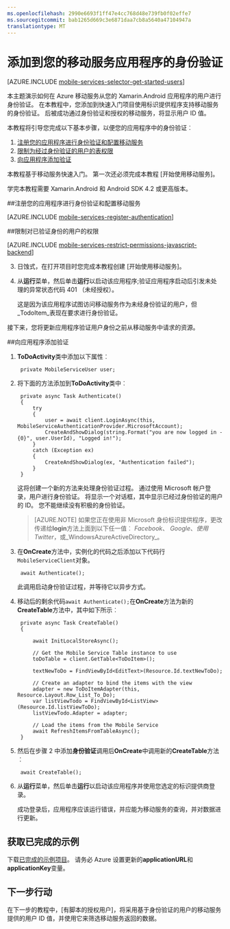 ```yaml
---
ms.openlocfilehash: 2990e6693f1ff47e4cc768d48e739fb0f02effe7
ms.sourcegitcommit: bab1265d669c3e6871daa7cb8a5640a47104947a
translationtype: MT
---
```

<properties
    pageTitle="开始使用身份验证 (Xamarin.Android) 的移动服务"
    description="了解如何为 Xamarin.Android Azure 移动服务应用程序中使用身份验证。"
    services="mobile-services"
    documentationCenter="xamarin"
    manager="dwrede"
    authors="lindydonna"
    editor=""/>

<tags
    ms.service="mobile-services"
    ms.workload="mobile"
    ms.tgt_pltfrm="mobile-xamarin-android"
    ms.devlang="dotnet"
    ms.topic="article"
    ms.date="08/18/2015" 
    ms.author="donnam"/>

# 添加到您的移动服务应用程序的身份验证

[AZURE.INCLUDE [mobile-services-selector-get-started-users](../../includes/mobile-services-selector-get-started-users.md)]

<p>本主题演示如何在 Azure 移动服务从您的 Xamarin.Android 应用程序的用户进行身份验证。 在本教程中，您添加到快速入门项目使用标识提供程序支持移动服务的身份验证。 后被成功通过身份验证和授权的移动服务，将显示用户 ID 值。</p>

本教程将引导您完成以下基本步骤，以便您的应用程序中的身份验证︰

1. [注册您的应用程序进行身份验证和配置移动服务]
2. [限制为经过身份验证的用户的表权限]
3. [向应用程序添加验证]

本教程基于移动服务快速入门。 第一次还必须完成本教程 [开始使用移动服务]。

学完本教程需要 Xamarin.Android 和 Android SDK 4.2 或更高版本。

##<a name="register"></a>注册您的应用程序进行身份验证和配置移动服务

[AZURE.INCLUDE [mobile-services-register-authentication](../../includes/mobile-services-register-authentication.md)]

##<a name="permissions"></a>限制对已验证身份的用户的权限


[AZURE.INCLUDE [mobile-services-restrict-permissions-javascript-backend](../../includes/mobile-services-restrict-permissions-javascript-backend.md)]


3. 日蚀式，在打开项目时您完成本教程创建 [开始使用移动服务]。

4. 从**运行**菜单，然后单击**运行**以启动该应用程序;验证应用程序启动后引发未处理的异常状态代码 401 （未经授权）。

     这是因为该应用程序试图访问移动服务作为未经身份验证的用户，但_TodoItem_表现在要求进行身份验证。

接下来，您将更新应用程序验证用户身份之前从移动服务中请求的资源。

##<a name="add-authentication"></a>向应用程序添加验证

1. **ToDoActivity**类中添加以下属性︰

        private MobileServiceUser user;

2. 将下面的方法添加到**ToDoActivity**类中︰

        private async Task Authenticate()
        {
            try
            {
                user = await client.LoginAsync(this, MobileServiceAuthenticationProvider.MicrosoftAccount);
                CreateAndShowDialog(string.Format("you are now logged in - {0}", user.UserId), "Logged in!");
            }
            catch (Exception ex)
            {
                CreateAndShowDialog(ex, "Authentication failed");
            }
        }

    这将创建一个新的方法来处理身份验证过程。 通过使用 Microsoft 帐户登录，用户进行身份验证。 将显示一个对话框，其中显示已经过身份验证的用户的 ID。 您不能继续没有积极的身份验证。

    > [AZURE.NOTE] 如果您正在使用非 Microsoft 身份标识提供程序，更改传递给**login**方法上面到以下任一值︰ _Facebook_、 _Google_、_使用 Twitter_，或_WindowsAzureActiveDirectory_。

3. 在**OnCreate**方法中，实例化的代码之后添加以下代码行`MobileServiceClient`对象。

        await Authenticate();

    此调用启动身份验证过程，并等待它以异步方式。

4. 移动后的剩余代码`await Authenticate();`在**OnCreate**方法为新的**CreateTable**方法中，其中如下所示︰

        private async Task CreateTable()
        {

            await InitLocalStoreAsync();

            // Get the Mobile Service Table instance to use
            toDoTable = client.GetTable<ToDoItem>();

            textNewToDo = FindViewById<EditText>(Resource.Id.textNewToDo);

            // Create an adapter to bind the items with the view
            adapter = new ToDoItemAdapter(this, Resource.Layout.Row_List_To_Do);
            var listViewTodo = FindViewById<ListView>(Resource.Id.listViewToDo);
            listViewTodo.Adapter = adapter;

            // Load the items from the Mobile Service
            await RefreshItemsFromTableAsync();
        }

5. 然后在步骤 2 中添加**身份验证**调用后**OnCreate**中调用新的**CreateTable**方法︰

        await CreateTable();


6. 从**运行**菜单，然后单击**运行**以启动该应用程序并使用您选定的标识提供商登录。

    成功登录后，应用程序应该运行错误，并应能为移动服务的查询，并对数据进行更新。

## 获取已完成的示例
下载[已完成的示例项目]。 请务必 Azure 设置更新的**applicationURL**和**applicationKey**变量。

## <a name="next-steps"></a>下一步行动

在下一步的教程中，[有脚本的授权用户]，将采用基于身份验证的用户的移动服务提供的用户 ID 值，并使用它来筛选移动服务返回的数据。

<!-- Anchors. -->
[注册您的应用程序进行身份验证和配置移动服务]: #register
[限制为经过身份验证的用户的表权限]: #permissions
[向应用程序添加验证]: #add-authentication
[下一步行动]:#next-steps

<!-- Images. -->
[4]: ./media/partner-xamarin-mobile-services-android-get-started-users/mobile-services-selection.png
[5]: ./media/partner-xamarin-mobile-services-android-get-started-users/mobile-service-uri.png

[13]: ./media/partner-xamarin-mobile-services-android-get-started-users/mobile-identity-tab.png
[14]: ./media/partner-xamarin-mobile-services-android-get-started-users/mobile-portal-data-tables.png
[15]: ./media/partner-xamarin-mobile-services-android-get-started-users/mobile-portal-change-table-perms.png

<!-- URLs. -->
[授权用户使用的脚本]: mobile-services-javascript-backend-service-side-authorization.md
[Azure 的管理门户]: https://manage.windowsazure.com/
[已完成的示例项目]: http://go.microsoft.com/fwlink/p/?LinkId=331328
